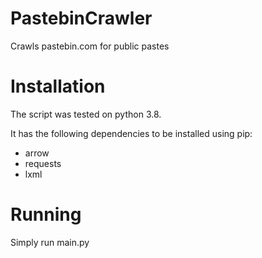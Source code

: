 # PastebinCrawler
Crawls pastebin.com for public pastes


# Installation
The script was tested on python 3.8.

It has the following dependencies to be installed using pip:
* arrow
* requests
* lxml

# Running
Simply run main.py
